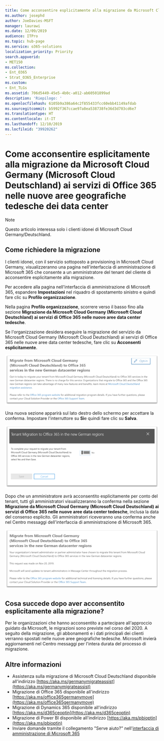 ```yaml
---
title: Come acconsentire esplicitamente alla migrazione da Microsoft Cloud Germany (Microsoft Cloud Deutschland) ai servizi di Office 365 nelle nuove aree geografiche tedesche dei data center
ms.author: josephd
author: JoeDavies-MSFT
manager: laurawi
ms.date: 12/09/2019
audience: ITPro
ms.topic: hub-page
ms.service: o365-solutions
localization_priority: Priority
search.appverid:
- MET150
ms.collection:
- Ent_O365
- Strat_O365_Enterprise
ms.custom:
- Ent_TLGs
ms.assetid: 706d5449-45e5-4b0c-a012-ab60501899ad
description: 'Riepilogo: '
ms.openlocfilehash: 6105b9a386a64c2f855433fcc60ebb41149afdab
ms.sourcegitcommit: b5992f367ccae97a8ea538738fe36d3d703cd6e7
ms.translationtype: HT
ms.contentlocale: it-IT
ms.lasthandoff: 12/10/2019
ms.locfileid: "39920262"
---
```

# <a name="how-to-opt-in-for-migration-from-microsoft-cloud-germany-microsoft-cloud-deutschland-to-office-365-services-in-the-new-german-datacenter-regions"></a>Come acconsentire esplicitamente alla migrazione da Microsoft Cloud Germany (Microsoft Cloud Deutschland) ai servizi di Office 365 nelle nuove aree geografiche tedesche dei data center

>[!Note]
>Questo articolo interessa solo i clienti idonei di Microsoft Cloud Germany/Deutschland.
>

## <a name="how-to-request-migration"></a>Come richiedere la migrazione

I clienti idonei, con il servizio sottoposto a provisioning in Microsoft Cloud Germany, visualizzeranno una pagina nell'interfaccia di amministrazione di Microsoft 365 che consente a un amministratore del tenant del cliente di acconsentire esplicitamente alla migrazione.

Per accedere alla pagina nell'interfaccia di amministrazione di Microsoft 365, espandere **Impostazioni** nel riquadro di spostamento sinistro e quindi fare clic su **Profilo organizzazione**.

Nella pagina **Profilo organizzazione**, scorrere verso il basso fino alla sezione **Migrazione da Microsoft Cloud Germany (Microsoft Cloud Deutschland) ai servizi di Office 365 nelle nuove aree data center tedesche**.

Se l'organizzazione desidera eseguire la migrazione del servizio da Microsoft Cloud Germany (Microsoft Cloud Deutschland) ai servizi di Office 365 nelle nuove aree data center tedesche, fare clic su **Acconsenti esplicitamente**.
 
![Introduzione al consenso esplicito](./media/ms-cloud-germany-migration-opt-in/tenant-migration.png)

Una nuova sezione apparirà sul lato destro dello schermo per accettare la conferma. Impostare l'interruttore su **Sì**e quindi fare clic su **Salva**.
 
![Accettazione consenso esplicito](./media/ms-cloud-germany-migration-opt-in/tenant-migration-new-regions.png)

Dopo che un amministratore avrà acconsentito esplicitamente per conto del tenant, tutti gli amministratori visualizzeranno la conferma nella sezione **Migrazione da Microsoft Cloud Germany (Microsoft Cloud Deutschland) ai servizi di Office 365 nelle nuove aree data center tedesche**, inclusa la data del consenso esplicito. Gli amministratori riceveranno una conferma anche nel Centro messaggi dell'interfaccia di amministrazione di Microsoft 365. 
 
![Conferma del consenso esplicito](./media/ms-cloud-germany-migration-opt-in/tenant-migration2.png)

## <a name="what-happens-after-opting-in-for-migration"></a>Cosa succede dopo aver acconsentito esplicitamente alla migrazione?

Per le organizzazioni che hanno acconsentito a partecipare all'approccio guidato da Microsoft, le migrazioni sono previste nel corso del 2020.  A seguito della migrazione, gli abbonamenti e i dati principali dei clienti verranno spostati nelle nuove aree geografiche tedesche.  Microsoft invierà aggiornamenti nel Centro messaggi per l'intera durata del processo di migrazione.

## <a name="more-information"></a>Altre informazioni

- Assistenza sulla migrazione di Microsoft Cloud Deutschland disponibile all'indirizzo [https://aka.ms/germanymigrateassist](https://aka.ms/germanymigrateassist)
- Migrazione di Office 365 disponibile all'indirizzo [https://aka.ms/office365germanymove](https://aka.ms/office365germanymove)
- Migrazione di Dynamics 365 disponibile all'indirizzo [https://aka.ms/d365ceoptin](https://aka.ms/d365ceoptin)
- Migrazione di Power BI disponibile all'indirizzo [https://aka.ms/pbioptin](https://aka.ms/pbioptin)
- Inviare domande tramite il collegamento "Serve aiuto?" nell'[interfaccia di amministrazione di Microsoft 365](https://portal.office.de/)
